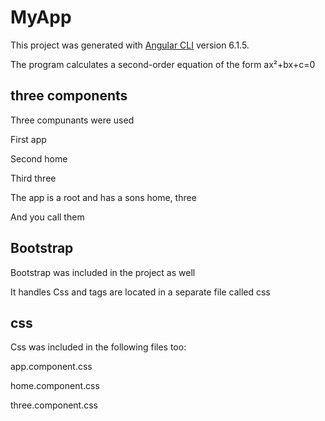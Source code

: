 # MyApp

This project was generated with [Angular CLI](https://github.com/angular/angular-cli) version 6.1.5.


The program calculates a second-order equation of the form ax²+bx+c=0

## three components
Three compunants were used


First app


Second home


Third three



The app is a root and has a sons home, three


And you call them

## Bootstrap
Bootstrap was included in the project as well


It handles Css and tags are located in a separate file called css

## css

Css was included in the following files too:


app.component.css


home.component.css


three.component.css


